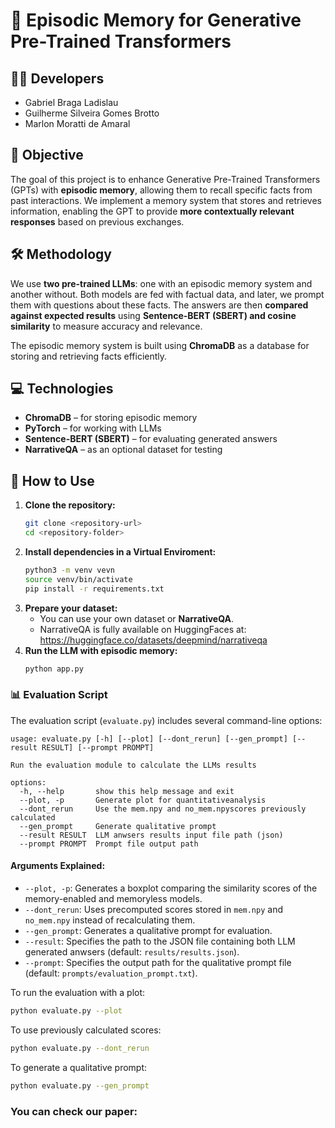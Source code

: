 # 🧠 Episodic Memory for Generative Pre-Trained Transformers

## 👨‍💻 Developers
- Gabriel Braga Ladislau
- Guilherme Silveira Gomes Brotto
- Marlon Moratti de Amaral  

## 🎯 Objective
The goal of this project is to enhance Generative Pre-Trained Transformers (GPTs) with **episodic memory**, allowing them to recall specific facts from past interactions. We implement a memory system that stores and retrieves information, enabling the GPT to provide **more contextually relevant responses** based on previous exchanges.

## 🛠️ Methodology
We use **two pre-trained LLMs**: one with an episodic memory system and another without. Both models are fed with factual data, and later, we prompt them with questions about these facts. The answers are then **compared against expected results** using **Sentence-BERT (SBERT) and cosine similarity** to measure accuracy and relevance.

The episodic memory system is built using **ChromaDB** as a database for storing and retrieving facts efficiently.

## 💻 Technologies
- **ChromaDB** – for storing episodic memory
- **PyTorch** – for working with LLMs
- **Sentence-BERT (SBERT)** – for evaluating generated answers
- **NarrativeQA** – as an optional dataset for testing

## 🚀 How to Use
1. **Clone the repository:**
   ```bash
   git clone <repository-url>
   cd <repository-folder>
   ```
2. **Install dependencies in a Virtual Enviroment:**
   ```bash
   python3 -m venv vevn
   source venv/bin/activate
   pip install -r requirements.txt
   ```
3. **Prepare your dataset:**
   - You can use your own dataset or **NarrativeQA**.
   - NarrativeQA is fully available on HuggingFaces at:
     https://huggingface.co/datasets/deepmind/narrativeqa
4. **Run the LLM with episodic memory:**
   ```bash
   python app.py
   ```
   
### 📊 Evaluation Script
The evaluation script (`evaluate.py`) includes several command-line options:

```text
usage: evaluate.py [-h] [--plot] [--dont_rerun] [--gen_prompt] [--result RESULT] [--prompt PROMPT]

Run the evaluation module to calculate the LLMs results

options:
  -h, --help       show this help message and exit
  --plot, -p       Generate plot for quantitativeanalysis
  --dont_rerun     Use the mem.npy and no_mem.npyscores previously calculated
  --gen_prompt     Generate qualitative prompt
  --result RESULT  LLM anwsers results input file path (json)
  --prompt PROMPT  Prompt file output path
```

#### Arguments Explained:
- `--plot, -p`: Generates a boxplot comparing the similarity scores of the memory-enabled and memoryless models.
- `--dont_rerun`: Uses precomputed scores stored in `mem.npy` and `no_mem.npy` instead of recalculating them.
- `--gen_prompt`: Generates a qualitative prompt for evaluation.
- `--result`: Specifies the path to the JSON file containing both LLM generated anwsers (default: `results/results.json`).
- `--prompt`: Specifies the output path for the qualitative prompt file (default: `prompts/evaluation_prompt.txt`).

To run the evaluation with a plot:
```bash
python evaluate.py --plot
```

To use previously calculated scores:
```bash
python evaluate.py --dont_rerun
```

To generate a qualitative prompt:
```bash
python evaluate.py --gen_prompt
```

### You can check our paper:

